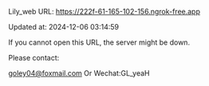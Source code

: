 Lily_web URL: https://222f-61-165-102-156.ngrok-free.app

Updated at: 2024-12-06 03:14:59

If you cannot open this URL, the server might be down.

Please contact: 

goley04@foxmail.com Or Wechat:GL_yeaH